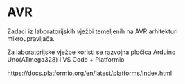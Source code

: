 # AVR
 Zadaci iz laboratorijskih vježbi temeljenih na AVR arhitekturi mikroupravljača.

 Za laboratorijske vježbe koristi se razvojna pločica Arduino Uno(ATmega328) i VS Code + Platformio

 https://docs.platformio.org/en/latest/platforms/index.html
